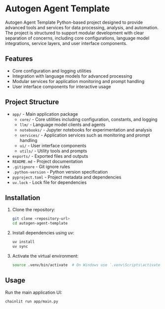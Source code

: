 # Autogen Agent Template

Autogen Agent Template Python-based project designed to provide advanced tools and services for data processing, analysis, and automation. The project is structured to support modular development with clear separation of concerns, including core configurations, language model integrations, service layers, and user interface components.

## Features

- Core configuration and logging utilities
- Integration with language models for advanced processing
- Modular services for application monitoring and prompt handling
- User interface components for interactive usage

## Project Structure

- `app/` - Main application package
  - `core/` - Core utilities including configuration, constants, and logging
  - `llm/` - Language model clients and agents
  - `notebooks/` - Jupyter notebooks for experimentation and analysis
  - `services/` - Application services such as monitoring and prompt handling
  - `ui/` - User interface components
  - `utils/` - Utility tools and prompts
- `exports/` - Exported files and outputs
- `README.md` - Project documentation
- `.gitignore` - Git ignore rules
- `.python-version` - Python version specification
- `pyproject.toml` - Project metadata and dependencies
- `uv.lock` - Lock file for dependencies

## Installation

1. Clone the repository:
   ```bash
   git clone <repository-url>
   cd autogen-agent-template
   ```

2. Install dependencies using uv:
   ```bash
   uv install
   uv sync
   ```

3. Activate the virtual environment:
   ```bash
   source .venv/bin/activate  # On Windows use `.venv\Scripts\activate`
   ```

## Usage

Run the main application UI:

```bash
chainlit run app/main.py
```
